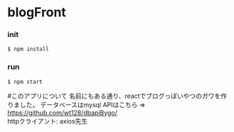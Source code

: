 # blogFront

### init

```
$ npm install
```

### run

```
$ npm start
```
#このアプリについて
名前にもある通り、reactでブログっぽいやつのガワを作りました。
データベースはmysql
APIはこちら => https://github.com/wt128/dbapiBygo/  
httpクライアント: axios先生

